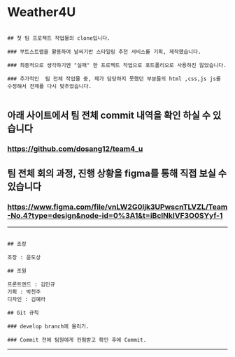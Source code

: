# Weather4U

```

## 첫 팀 프로젝트 작업물의 clone입니다.

### 부트스트랩을 활용하여 날씨기반 스타일링 추천 서비스를 기획, 제작했습니다.

### 최종적으로 생각하기엔 "실패" 한 프로젝트 작업으로 포트폴리오로 사용하진 않았습니다.

### 추가적인  팀 전체 작업물 중, 제가 담당하지 못했던 부분들의 html ,css,js js를 수정해서 전체를 다시 맞추었습니다. 


```

## 아래 사이트에서 팀 전체 commit 내역을 확인 하실 수 있습니다 

### https://github.com/dosang12/team4_u

## 팀 전체 회의 과정, 진행 상황을 figma를 통해 직접 보실 수 있습니다

### https://www.figma.com/file/vnLW2G0ljk3UPwscnTLVZL/Team-No.4?type=design&node-id=0%3A1&t=iBcINkIVF3O0SYyf-1


---
```

## 조장

조장 : 윤도상

## 조원

프론트엔드 : 김민규
기획 : 박천주
디자인 : 김예라

## Git 규칙

### develop branch에 올리기.

### Commit 전에 팀원에게 컨펌받고 확인 후에 Commit.

```
---
